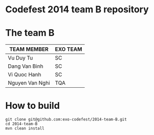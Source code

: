 Codefest 2014 team B repository
===========

# The team B

TEAM MEMBER | EXO TEAM
------------ | ------------- 
Vu Duy Tu | SC
Dang Van Binh | SC
Vi Quoc Hanh | SC
Nguyen Van Nghi | TQA

# How to build

	git clone git@github.com:exo-codefest/2014-team-B.git
	cd 2014-team-B
	mvn clean install